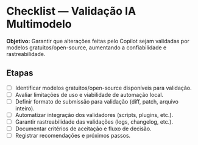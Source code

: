 # Checklist — Validação IA Multimodelo

**Objetivo:** Garantir que alterações feitas pelo Copilot sejam validadas por modelos gratuitos/open-source, aumentando a confiabilidade e rastreabilidade.

## Etapas
- [ ] Identificar modelos gratuitos/open-source disponíveis para validação.
- [ ] Avaliar limitações de uso e viabilidade de automação local.
- [ ] Definir formato de submissão para validação (diff, patch, arquivo inteiro).
- [ ] Automatizar integração dos validadores (scripts, plugins, etc.).
- [ ] Garantir rastreabilidade das validações (logs, changelog, etc.).
- [ ] Documentar critérios de aceitação e fluxo de decisão.
- [ ] Registrar recomendações e próximos passos.
